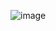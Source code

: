 ![image](https://user-images.githubusercontent.com/110928130/197258558-7cf001fa-be11-438e-ad2b-5c50c4b599cc.png)

